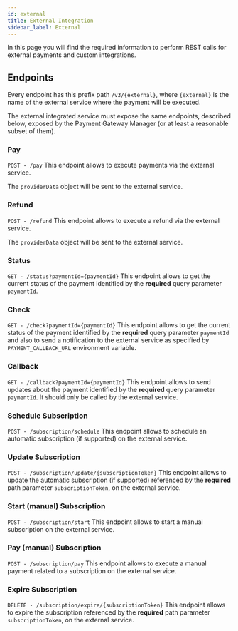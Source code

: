 ```yaml
---
id: external
title: External Integration
sidebar_label: External
---
```




In this page you will find the required information to perform REST calls for external payments and custom integrations.

## Endpoints

Every endpoint has this prefix path `/v3/{external}`, where `{external}` is the name of the external service where the payment will be executed.

The external integrated service must expose the same endpoints, described below, exposed by the Payment Gateway Manager (or at least a reasonable subset of them). 

### Pay

`POST - /pay`
This endpoint allows to execute payments via the external service.

The `providerData` object will be sent to the external service.

### Refund

`POST - /refund`
This endpoint allows to execute a refund via the external service.

The `providerData` object will be sent to the external service.

### Status

`GET - /status?paymentId={paymentId}`
This endpoint allows to get the current status of the payment identified by the **required** query parameter `paymentId`.

### Check

`GET - /check?paymentId={paymentId}`
This endpoint allows to get the current status of the payment identified by the **required** query parameter `paymentId` and also to send a notification to the external service as specified by `PAYMENT_CALLBACK_URL` environment variable.

### Callback

`GET - /callback?paymentId={paymentId}`
This endpoint allows to send updates about the payment identified by the **required** query parameter `paymentId`. 
It should only be called by the external service.

### Schedule Subscription

`POST - /subscription/schedule`
This endpoint allows to schedule an automatic subscription (if supported) on the external service.

### Update Subscription

`POST - /subscription/update/{subscriptionToken}`
This endpoint allows to update the automatic subscription (if supported) referenced by the **required** path parameter `subscriptionToken`, on the external service.

### Start (manual) Subscription

`POST - /subscription/start`
This endpoint allows to start a manual subscription on the external service.

### Pay (manual) Subscription

`POST - /subscription/pay`
This endpoint allows to execute a manual payment related to a subscription on the external service.

### Expire Subscription

`DELETE - /subscription/expire/{subscriptionToken}`
This endpoint allows to expire the subscription referenced by the **required** path parameter `subscriptionToken`, on the external service.
